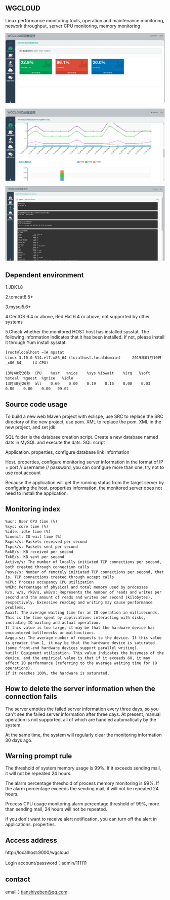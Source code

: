## WGCLOUD

Linux performance monitoring tools, operation and maintenance monitoring, network throughput, server CPU monitoring, memory monitoring

![a.jpg](./demo/a.jpg)

![b.jpg](./demo/b.jpg)

![c.jpg](./demo/c.jpg)

## Dependent environment

1.JDK1.8

2.tomcat8.5+

3.mysql5.6+

4.CentOS 6.4 or above, Red Hat 6.4 or above, not supported by other systems

5.Check whether the monitored HOST host has installed sysstat. The following information indicates that it has been installed. If not, please install it through Yum install sysstat.

```
[root@localhost ~]# mpstat
Linux 3.10.0-514.el7.x86_64 (localhost.localdomain) 	2019年01月10日 	_x86_64_	(4 CPU)

13时40分26秒  CPU    %usr   %nice    %sys %iowait    %irq   %soft  %steal  %guest  %gnice   %idle
13时40分26秒  all    0.60    0.00    0.19    0.16    0.00    0.03    0.00    0.00    0.00   99.02
```


## Source code usage

To build a new web Maven project with eclispe, use SRC to replace the SRC directory of the new project, use pom. XML to replace the pom. XML in the new project, and set jdk.

SQL folder is the database creation script. Create a new database named dats in MySQL and execute the dats. SQL script

Application. properties, configure database link information

Host. properties, configure monitoring server information in the format of IP = port // username // password, you can configure more than one, try not to use root account

Because the application will get the running status from the target server by configuring the host. properties information, the monitored server does not need to install the application.

## Monitoring index

```
%usr: User CPU time (%)
%sys: core time (%)
%idle: idle time (%)
%iowait: IO wait time (%)
Rxpck/s: Packets received per second
Txpck/s: Packets sent per second
RxkB/s: KB received per second
TxkB/s: KB sent per second
Active/s: The number of locally initiated TCP connections per second, both created through connection calls
Pasve/s: Number of remotely initiated TCP connections per second, that is, TCP connections created through accept calls
%CPU: Process occupancy CPU utilization
%MEM: Percentage of physical and total memory used by processes
R/s, w/s, rkB/s, wkB/s: Represents the number of reads and writes per second and the amount of reads and writes per second (kilobytes), respectively. Excessive reading and writing may cause performance problems.
Await: The average waiting time for an IO operation in milliseconds. This is the time spent by applications interacting with disks, including IO waiting and actual operation.
If this value is too large, it may be that the hardware device has encountered bottlenecks or malfunctions.
Avgqu-sz: The average number of requests to the device. If this value is greater than 1, it may be that the hardware device is saturated (some front-end hardware devices support parallel writing).
%util: Equipment utilization. This value indicates the busyness of the device, and the empirical value is that if it exceeds 60, it may affect IO performance (referring to the average waiting time for IO operations).
If it reaches 100%, the hardware is saturated.
```



## How to delete the server information when the connection fails

The server empties the failed server information every three days, so you can't see the failed server information after three days. At present, manual operation is not supported, all of which are handled automatically by the system.



At the same time, the system will regularly clear the monitoring information 30 days ago.

## Warning prompt rule

The threshold of system memory usage is 99%. If it exceeds sending mail, it will not be repeated 24 hours.

The alarm percentage threshold of process memory monitoring is 99%. If the alarm percentage exceeds the sending mail, it will not be repeated 24 hours.

Process CPU usage monitoring alarm percentage threshold of 99%, more than sending mail, 24 hours will not be repeated.

If you don't want to receive alert notification, you can turn off the alert in applications. properties.

## Access address

http://localhost:9000/wgcloud

Login account/password：admin/111111

## contact

email：tianshiyeben@qq.com


